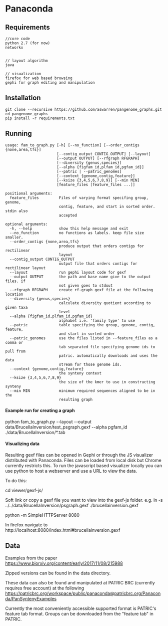 
# Panaconda


## Requirements

```
//core code
python 2.7 (for now)
networkx


// layout algorithm
java

// visualization
firefox for web based browsing
gephi for graph editing and manipulation
```


## Installation

```
git clone --recursive https://github.com/aswarren/pangenome_graphs.git
cd pangenome_graphs
pip install -r requirements.txt
```


## Running

```
usage: fam_to_graph.py [-h] [--no_function] [--order_contigs {none,area,tfs}]
                       [--contig_output CONTIG_OUTPUT] [--layout]
                       [--output OUTPUT] [--rfgraph RFGRAPH]
                       [--diversity {genus,species}]
                       [--alpha {figfam_id,plfam_id,pgfam_id}]
                       [--patric | --patric_genomes]
                       [--context {genome,contig,feature}]
                       [--ksize {3,4,5,6,7,8,9}] [--min MIN]
                       [feature_files [feature_files ...]]

positional arguments:
  feature_files         Files of varying format specifing group, genome,
                        contig, feature, and start in sorted order. stdin also
                        accepted

optional arguments:
  -h, --help            show this help message and exit
  --no_function         no functions as labels. keep file size smaller.
  --order_contigs {none,area,tfs}
                        produce output that orders contigs for rectilinear
                        layout
  --contig_output CONTIG_OUTPUT
                        output file that orders contigs for rectilinear layout
  --layout              run gephi layout code for gexf
  --output OUTPUT       the path and base name give to the output files. if
                        not given goes to stdout
  --rfgraph RFGRAPH     create rf-graph gexf file at the following location
  --diversity {genus,species}
                        calculate diversity quotient according to given taxa
                        level
  --alpha {figfam_id,plfam_id,pgfam_id}
                        alphabet i.e. 'family type' to use
  --patric              table specifying the group, genome, contig, feature,
                        and start in sorted order
  --patric_genomes      use the files listed in --feature_files as a comma or
                        tab separated file specifying genome ids to pull from
                        patric. automatically downloads and uses the data
                        stream for those genome ids.
  --context {genome,contig,feature}
                        the synteny context
  --ksize {3,4,5,6,7,8,9}
                        the size of the kmer to use in constructing synteny
  --min MIN             minimum required sequences aligned to be in the
                        resulting graph

```
#### Example run for creating a graph
python fam_to_graph.py --layout --output data/BrucellaInversion/test_psgraph.gexf --alpha pgfam_id ./data/BrucellaInversion/*.tab

#### Visualizing data
Resulting gexf files can be opened in Gephi or through the JS visualizer distributed with Panaconda.
Files can be loaded from local disk but Chrome currently restricts this. To run the javascript based visualizer
locally you can use python to host a webserver and use a URL to view the data.

To do this:

cd viewer/gexf-js/

Soft link or copy a gexf file you want to view into the gexf-js folder. e.g. ln -s ../../data/BrucellaInversion/psgraph.gexf ./brucellainversion.gexf

python -m SimpleHTTPServer 8080

In firefox navigate to http://localhost:8080/index.html#brucellainversion.gexf



## Data

Examples from the paper https://www.biorxiv.org/content/early/2017/11/08/215988

Zipped versions can be found in the data directory.

These data can also be found and manipulated at PATRIC BRC (currently requires free account) at the following 
https://patricbrc.org/workspace/public/panaconda@patricbrc.org/Panaconda/PanSyntenyExamples

Currently the most conveniently accessible supported format is PATRIC's feature tab format.
Groups can be downloaded from the "feature tab" in PATRIC.  


